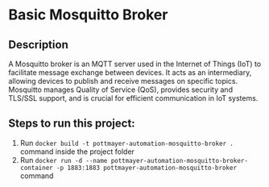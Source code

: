 # Basic Mosquitto Broker

## Description
A Mosquitto broker is an MQTT server used in the Internet of Things (IoT) to facilitate message exchange between devices. It acts as an intermediary, allowing devices to publish and receive messages on specific topics. Mosquitto manages Quality of Service (QoS), provides security and TLS/SSL support, and is crucial for efficient communication in IoT systems.


## Steps to run this project:

1. Run 
    `docker build -t pottmayer-automation-mosquitto-broker .`
   command inside the project folder
2. Run 
    `docker run -d --name pottmayer-automation-mosquitto-broker-container -p 1883:1883 pottmayer-automation-mosquitto-broker`
   command

